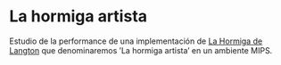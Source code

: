 # La hormiga artista

Estudio de la performance de una implementación de [La Hormiga
de Langton](https://es.wikipedia.org/wiki/Hormiga_de_Langton) que denominaremos ’La hormiga artista’ en un ambiente MIPS.
